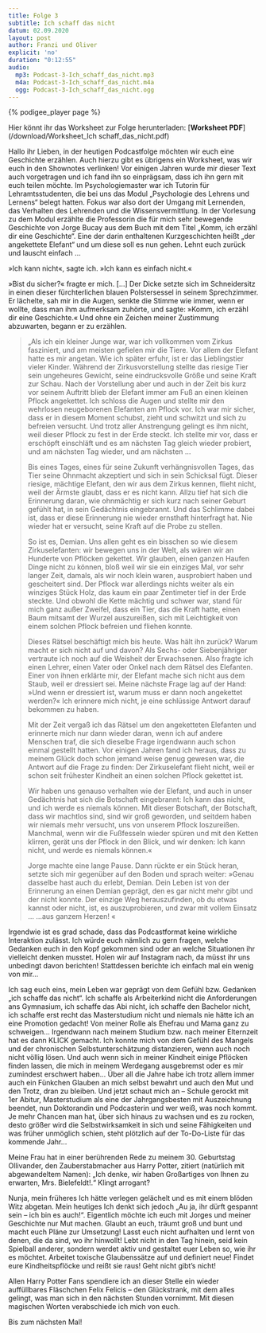 ```yaml
---
title: Folge 3
subtitle: Ich schaff das nicht
datum: 02.09.2020
layout: post
author: Franzi und Oliver
explicit: 'no'
duration: "0:12:55"
audio:
  mp3: Podcast-3-Ich_schaff_das_nicht.mp3
  m4a: Podcast-3-Ich_schaff_das_nicht.m4a
  ogg: Podcast-3-Ich_schaff_das_nicht.ogg
---
```


{% podigee_player page %}

Hier könnt ihr das Worksheet zur Folge herunterladen: [**Worksheet PDF**](/download/Worksheet_Ich schaff_das_nicht.pdf)



Hallo ihr Lieben,
in der heutigen Podcastfolge möchten wir euch eine Geschichte erzählen. Auch hierzu gibt es übrigens ein Worksheet, was wir euch in den Shownotes verlinken!
 Vor einigen Jahren wurde mir dieser Text auch vorgetragen und ich fand ihn so einprägsam, dass ich ihn gern mit euch teilen möchte. 
Im Psychologiemaster war ich Tutorin für Lehramtsstudenten, die bei uns das Modul „Psychologie des Lehrens und Lernens“ belegt hatten. Fokus war also dort der Umgang mit Lernenden, das Verhalten des Lehrenden und die Wissensvermittlung. In der Vorlesung zu dem Modul erzählte die Professorin die für mich sehr bewegende Geschichte von Jorge Bucay aus dem Buch mit dem Titel „Komm, ich erzähl dir eine Geschichte“. Eine der darin enthaltenen Kurzgeschichten heißt „der angekettete Elefant“ und um diese soll es nun gehen. Lehnt euch zurück und lauscht einfach …

»Ich kann nicht«, sagte ich. »Ich kann es einfach nicht.« 

»Bist du sicher?« fragte er mich. […] Der Dicke setzte sich im Schneidersitz in einen dieser fürchterlichen blauen Polstersessel in seinem Sprechzimmer. Er lächelte, sah mir in die Augen, senkte die Stimme wie immer, wenn er wollte, dass man ihm aufmerksam zuhörte, und sagte: »Komm, ich erzähl dir eine Geschichte.« Und ohne ein Zeichen meiner Zustimmung abzuwarten, begann er zu erzählen. 

> „Als ich ein kleiner Junge war, war ich vollkommen vom Zirkus fasziniert, und am meisten gefielen mir die Tiere. Vor allem der Elefant hatte es mir angetan. Wie ich später erfuhr, ist er das Lieblingstier vieler Kinder. Während der Zirkusvorstellung stellte das riesige Tier sein ungeheures Gewicht, seine eindrucksvolle Größe und seine Kraft zur Schau. Nach der Vorstellung aber und auch in der Zeit bis kurz vor seinem Auftritt blieb der Elefant immer am Fuß an einen kleinen Pflock angekettet. Ich schloss die Augen und stellte mir den wehrlosen neugeborenen Elefanten am Pflock vor. Ich war mir sicher, dass er in diesem Moment schubst, zieht und schwitzt und sich zu befreien versucht. Und trotz aller Anstrengung gelingt es ihm nicht, weil dieser Pflock zu fest in der Erde steckt. Ich stellte mir vor, dass er erschöpft einschläft und es am nächsten Tag gleich wieder probiert, und am nächsten Tag wieder, und am nächsten … 
>
> Bis eines Tages, eines für seine Zukunft verhängnisvollen Tages, das Tier seine Ohnmacht akzeptiert und sich in sein Schicksal fügt. Dieser riesige, mächtige Elefant, den wir aus dem Zirkus kennen, flieht nicht, weil der Ärmste glaubt, dass er es nicht kann. Allzu tief hat sich die Erinnerung daran, wie ohnmächtig er sich kurz nach seiner Geburt gefühlt hat, in sein Gedächtnis eingebrannt. Und das Schlimme dabei ist, dass er diese Erinnerung nie wieder ernsthaft hinterfragt hat. Nie wieder hat er versucht, seine Kraft auf die Probe zu stellen.
>
> So ist es, Demian. Uns allen geht es ein bisschen so wie diesem Zirkuselefanten: wir bewegen uns in der Welt, als wären wir an Hunderte von Pflöcken gekettet. Wir glauben, einen ganzen Haufen Dinge nicht zu können, bloß weil wir sie ein einziges Mal, vor sehr langer Zeit, damals, als wir noch klein waren, ausprobiert haben und gescheitert sind. Der Pflock war allerdings nichts weiter als ein winziges Stück Holz, das kaum ein paar Zentimeter tief in der Erde steckte. Und obwohl die Kette mächtig und schwer war, stand für mich ganz außer Zweifel, dass ein Tier, das die Kraft hatte, einen Baum mitsamt der Wurzel auszureißen, sich mit Leichtigkeit von einem solchen Pflock befreien und fliehen konnte. 
>
> Dieses Rätsel beschäftigt mich bis heute. Was hält ihn zurück? Warum macht er sich nicht auf und davon? Als Sechs- oder Siebenjähriger vertraute ich noch auf die Weisheit der Erwachsenen. Also fragte ich einen Lehrer, einen Vater oder Onkel nach dem Rätsel des Elefanten. Einer von ihnen erklärte mir, der Elefant mache sich nicht aus dem Staub, weil er dressiert sei. Meine nächste Frage lag auf der Hand: »Und wenn er dressiert ist, warum muss er dann noch angekettet werden?« Ich erinnere mich nicht, je eine schlüssige Antwort darauf bekommen zu haben. 
>
>Mit der Zeit vergaß ich das Rätsel um den angeketteten Elefanten und erinnerte mich nur dann wieder daran, wenn ich auf andere Menschen traf, die sich dieselbe Frage irgendwann auch schon einmal gestellt hatten. Vor einigen Jahren fand ich heraus, dass zu meinem Glück doch schon jemand weise genug gewesen war, die Antwort auf die Frage zu finden: Der Zirkuselefant flieht nicht, weil er schon seit frühester Kindheit an einen solchen Pflock gekettet ist. 
>
>Wir haben uns genauso verhalten wie der Elefant, und auch in unser Gedächtnis hat sich die Botschaft eingebrannt: Ich kann das nicht, und ich werde es niemals können. Mit dieser Botschaft, der Botschaft, dass wir machtlos sind, sind wir groß geworden, und seitdem haben wir niemals mehr versucht, uns von unserem Pflock loszureißen. Manchmal, wenn wir die Fußfesseln wieder spüren und mit den Ketten klirren, gerät uns der Pflock in den Blick, und wir denken: Ich kann nicht, und werde es niemals können.«
>
>Jorge machte eine lange Pause. Dann rückte er ein Stück heran, setzte sich mir gegenüber auf den Boden und sprach weiter: »Genau dasselbe hast auch du erlebt, Demian. Dein Leben ist von der Erinnerung an einen Demian geprägt, den es gar nicht mehr gibt und der nicht konnte. Der einzige Weg herauszufinden, ob du etwas kannst oder nicht, ist, es auszuprobieren, und zwar mit vollem Einsatz … …aus ganzem Herzen! «

Irgendwie ist es grad schade, dass das Podcastformat keine wirkliche Interaktion zulässt. Ich würde euch nämlich zu gern fragen, welche Gedanken euch in den Kopf gekommen sind oder an welche Situationen ihr vielleicht denken musstet. Holen wir auf Instagram nach, da müsst ihr uns unbedingt davon berichten!
Stattdessen berichte ich einfach mal ein wenig von mir…

Ich sag euch eins, mein Leben war geprägt von dem Gefühl bzw. Gedanken „ich schaffe das nicht“.  Ich schaffe als Arbeiterkind nicht die Anforderungen ans Gymnasium, ich schaffe das Abi nicht, ich schaffe den Bachelor nicht, ich schaffe erst recht das Masterstudium nicht und niemals nie hätte ich an eine Promotion gedacht! Von meiner Rolle als Ehefrau und Mama ganz zu schweigen… Irgendwann nach meinem Studium bzw. nach meiner Elternzeit hat es dann KLICK gemacht. Ich konnte mich von dem Gefühl des Mangels und der chronischen Selbstunterschätzung distanzieren, wenn auch noch nicht völlig lösen. 
Und auch wenn sich in meiner Kindheit einige Pflöcken finden lassen, die mich in meinem Werdegang ausgebremst oder es mir zumindest erschwert haben... Über all die Jahre habe ich trotz allem immer auch ein Fünkchen Glauben an mich selbst bewahrt und auch den Mut und den Trotz, dran zu bleiben. 
Und jetzt schaut mich an – Schule gerockt mit 1er Abitur, Masterstudium als eine der Jahrgangsbesten mit Auszeichnung beendet, nun Doktorandin und Podcasterin und wer weiß, was noch kommt. Je mehr Chancen man hat, über sich hinaus zu wachsen und es zu rocken, desto größer wird die Selbstwirksamkeit in sich und seine Fähigkeiten und was früher unmöglich schien, steht plötzlich auf der To-Do-Liste für das kommende Jahr…

Meine Frau hat in einer berührenden Rede zu meinem 30. Geburtstag Ollivander, den Zauberstabmacher aus Harry Potter, zitiert (natürlich mit abgewandeltem Namen): „Ich denke, wir haben Großartiges von Ihnen zu erwarten, Mrs. Bielefeldt!.“ Klingt arrogant? 

Nunja, mein früheres Ich hätte verlegen gelächelt und es mit einem blöden Witz abgetan. Mein heutiges Ich denkt sich jedoch „Au ja, ihr dürft gespannt sein – ich bin es auch!“. 
Eigentlich möchte ich euch mit Jorges und meiner Geschichte nur Mut machen. Glaubt an euch, träumt groß und bunt und macht euch Pläne zur Umsetzung! Lasst euch nicht aufhalten und lernt von denen, die da sind, wo ihr hinwollt! Lebt nicht in den Tag hinein, seid kein Spielball anderer, sondern werdet aktiv und gestaltet euer Leben so, wie ihr es möchtet. Arbeitet toxische Glaubenssätze auf und definiert neue! Findet eure Kindheitspflöcke und reißt sie raus! Geht nicht gibt’s nicht! 

Allen Harry Potter Fans spendiere ich an dieser Stelle ein wieder auffüllbares Fläschchen Felix Felicis – den Glückstrank, mit dem alles gelingt, was man sich in den nächsten Stunden vornimmt.
Mit diesen magischen Worten verabschiede ich mich von euch. 


Bis zum nächsten Mal!
